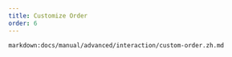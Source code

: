 ```yaml
---
title: Customize Order 
order: 6
---
```


`markdown:docs/manual/advanced/interaction/custom-order.zh.md`
